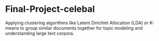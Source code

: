 # Final-Project-celebal
Applying clustering algorithms like Latent Dirichlet Allocation (LDA) or K-means to group similar documents together for topic modeling and understanding large text corpora.
